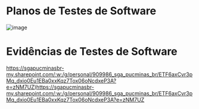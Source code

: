# Planos de Testes de Software

![image](https://github.com/ICEI-PUC-Minas-PMV-ADS/pmv-ads-2023-2-e5-proj-empext-t2-Grafica-Prix/assets/91069587/8ffc2121-a08b-4b6c-89c8-ac018ed5cf84)

 
# Evidências de Testes de Software


https://sgapucminasbr-my.sharepoint.com/:w:/g/personal/909986_sga_pucminas_br/ETF6axCvr3pMq_dxio0Eu1EBa0xxKqz7Tox06oNcdxeP3A?e=zNM7UZ)https://sgapucminasbr-my.sharepoint.com/:w:/g/personal/909986_sga_pucminas_br/ETF6axCvr3pMq_dxio0Eu1EBa0xxKqz7Tox06oNcdxeP3A?e=zNM7UZ
